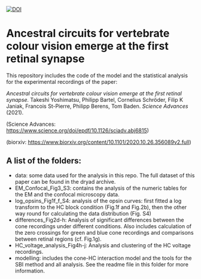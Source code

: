 

[![DOI](https://zenodo.org/badge/306035913.svg)](https://zenodo.org/badge/latestdoi/306035913)


# Ancestral circuits for vertebrate colour vision emerge at the first retinal synapse

This repository includes the code of the model and the statistical analysis for the experimental recordings of the paper: 

*Ancestral circuits for vertebrate colour vision emerge at the first retinal synapse.* Takeshi Yoshimatsu, Philipp Bartel, Cornelius Schröder, Filip K Janiak, Francois St-Pierre, Philipp Berens, Tom Baden. *Science Advances* (2021).

(Science Advances: https://www.science.org/doi/epdf/10.1126/sciadv.abj6815)

(biorxiv: https://www.biorxiv.org/content/10.1101/2020.10.26.356089v2.full)

## A list of the folders:
- data: some data used for the analysis in this repo. The full dataset of this paper can be found in the dryad archive. 
- EM_Confocal_Fig3_S3: contains the analysis of the numeric tables for the EM and the confocal microscopy data. 
- log_opsins_Fig1f_f_S4: analysis of the opsin curves: first fitted a log transform to the HC block condition (Fig.1f and Fig.2b), then the other way round for calculating the data distribution (Fig. S4)
- differences_Fig2d-h: Analysis of significant differences between the cone recordings under different conditions. Also includes calculation of the zero crossings for green and blue cone recordings and comparisons between retinal regions (cf. Fig.1g).
- HC_voltage_analysis_Fig4h-j: Analysis and clustering of the HC voltage recordings.
- modelling: includes the cone-HC interaction model and the tools for the SBI method and all analysis. See the readme file in this folder for more information.
